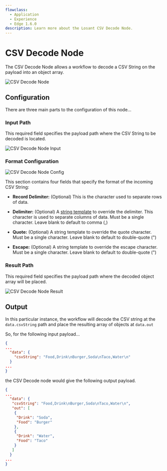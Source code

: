 ```yaml
---
flowclass:
  - Application
  - Experience
  - Edge 1.6.0
description: Learn more about the Losant CSV Decode Node.
---
```


# CSV Decode Node

The CSV Decode Node allows a workflow to decode a CSV String on the payload into an object array.

![CSV Decode Node](/images/workflows/logic/csv-decode-node.png "CSV Decode Node")

## Configuration

There are three main parts to the configuration of this node...

### Input Path

This required field specifies the payload path where the CSV String to be decoded is located.

![CSV Decode Node Input](/images/workflows/logic/csv-decode-node-input.png "CSV Decode Node Input")

### Format Configuration

![CSV Decode Node Config](/images/workflows/logic/csv-decode-node-config.png "CSV Decode Node Config")

This section contains four fields that specify the format of the incoming CSV String:

* **Record Delimiter:** (Optional) This is the character used to separate rows of data.

* **Delimiter:** (Optional) A [string template](/workflows/accessing-payload-data/#string-templates) to override the delimiter. This character is used to separate columns of data. Must be a single character. Leave blank to default to comma (,)

* **Quote:** (Optional) A string template to override the quote character. Must be a single character. Leave blank to default to double-quote (")

* **Escape:** (Optional) A string template to override the escape character. Must be a single character. Leave blank to default to double-quote (")

### Result Path

This required field specifies the payload path where the decoded object array will be placed.

![CSV Decode Node Result](/images/workflows/logic/csv-decode-node-result.png "CSV Decode Node Result")

## Output

In this particular instance, the workflow will decode the CSV string at the `data.csvString` path and place the resulting array of objects at `data.out`

So, for the following input payload...

```json
{
...
  "data": {
    "csvString": "Food,Drink\nBurger,Soda\nTaco,Water\n"
  }
...
}
```

the CSV Decode node would give the following output payload.

```json
{
...
  "data": {
   "csvString": "Food,Drink\nBurger,Soda\nTaco,Water\n",
   "out": [
    {
     "Drink": "Soda",
     "Food": "Burger"
    },
    {
     "Drink": "Water",
     "Food": "Taco"
    }
   ]
  }
...
}
```